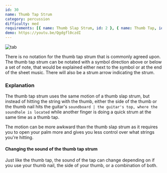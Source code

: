```yaml
---
id: 30
name: Thumb Tap Strum
category: percussion
difficulty: med
requirements: [{ name: Thumb Slap Strum, id: 2 }, { name: Thumb Tap, id: 29 }]
demo: https://youtu.be/Qgdgfl0czdI
---
```


![tab](/img/t/thumb-tap-strum.jpg)

There is no notation for the thumb tap strum that is commonly agreed upon. The thumb tap strum can be notated with a symbol direction above or below a set of note, that would be explained either next to the symbol or at the end of the sheet music. There will also be a strum arrow indicating the strum.

### Explanation

The thumb tap strum uses the same motion of a thumb slap strum, but instead of hitting the string with the thumb, either the side of the thumb or the thumb nail hits the guitar's `soundboard | the guitar's top, where the soundhole is located` while another finger is doing a quick strum at the same time as a thumb tap.

The motion can be more awkward than the thumb slap strum as it requires you to open your palm more and gives you less control over what strings you're hitting.

#### Changing the sound of the thumb tap strum

Just like the thumb tap, the sound of the tap can change depending on if you use your thumb nail, the side of your thumb, or a combination of both.
